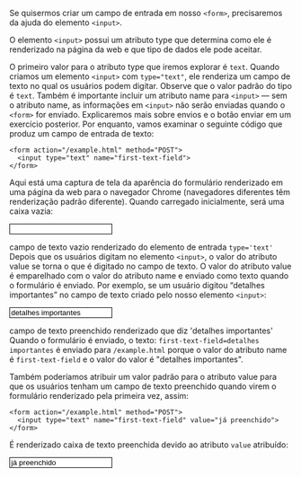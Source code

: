 <style>
.border {
  border: 1px solid black
}
</style>

Se quisermos criar um campo de entrada em nosso `<form>`, precisaremos da ajuda do elemento `<input>`.

O elemento `<input>` possui um atributo type que determina como ele é renderizado na página da web e que tipo de dados ele pode aceitar.

O primeiro valor para o atributo type que iremos explorar é `text`. Quando criamos um elemento `<input>` com `type="text"`, ele renderiza um campo de texto no qual os usuários podem digitar. Observe que o valor padrão do tipo é `text`. Também é importante incluir um atributo name para `<input>` — sem o atributo name, as informações em `<input>` não serão enviadas quando o `<form>` for enviado. Explicaremos mais sobre envios e o botão enviar em um exercício posterior. Por enquanto, vamos examinar o seguinte código que produz um campo de entrada de texto:

```
<form action="/example.html" method="POST">
  <input type="text" name="first-text-field">
</form>
```

Aqui está uma captura de tela da aparência do formulário renderizado em uma página da web para o navegador Chrome (navegadores diferentes têm renderização padrão diferente). Quando carregado inicialmente, será uma caixa vazia:

<form>
  <input class="border" type="text" name="first-text-field">
</form>

campo de texto vazio renderizado do elemento de entrada `type='text'`
Depois que os usuários digitam no elemento `<input>`, o valor do atributo value se torna o que é digitado no campo de texto. O valor do atributo value é emparelhado com o valor do atributo name e enviado como texto quando o formulário é enviado. Por exemplo, se um usuário digitou “detalhes importantes” no campo de texto criado pelo nosso elemento `<input>`:

<form>
  <input class="border" type="text" name="first-text-field" value="detalhes importantes">
</form>

campo de texto preenchido renderizado que diz 'detalhes importantes'
Quando o formulário é enviado, o texto: `first-text-field=detalhes importantes` é enviado para `/example.html` porque o valor do atributo name é `first-text-field` e o valor do valor é "detalhes importantes".

Também poderíamos atribuir um valor padrão para o atributo value para que os usuários tenham um campo de texto preenchido quando virem o formulário renderizado pela primeira vez, assim:

```
<form action="/example.html" method="POST">
  <input type="text" name="first-text-field" value="já preenchido">
</form>
```

É renderizado caixa de texto preenchida devido ao atributo `value` atribuído:

<form>
  <input class="border" type="text" name="first-text-field" value="já preenchido">
</form>

